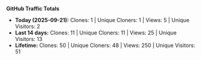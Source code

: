 
**GitHub Traffic Totals**

- **Today (2025-09-21):** Clones: 1 | Unique Cloners: 1 | Views: 5 | Unique Visitors: 2
- **Last 14 days:** Clones: 11 | Unique Cloners: 11 | Views: 25 | Unique Visitors: 13
- **Lifetime:** Clones: 50 | Unique Cloners: 48 | Views: 250 | Unique Visitors: 51
